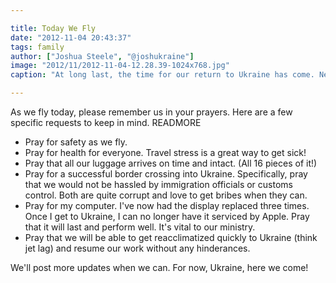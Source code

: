 ```yaml
---

title: Today We Fly
date: "2012-11-04 20:43:37"
tags: family
author: ["Joshua Steele", "@joshukraine"]
image: "2012/11/2012-11-04-12.28.39-1024x768.jpg"
caption: "At long last, the time for our return to Ukraine has come. Needless to say, we're very excited! Our time in the U.S. has been full and blessed. God has refreshed our family, and now we're ready to get back to our work overseas."

---
```


As we fly today, please remember us in your prayers. Here are a few specific requests to keep in mind. READMORE

* Pray for safety as we fly.
* Pray for health for everyone. Travel stress is a great way to get sick!
* Pray that all our luggage arrives on time and intact. (All 16 pieces of it!)
* Pray for a successful border crossing into Ukraine. Specifically, pray that we would not be hassled by immigration officials or customs control. Both are quite corrupt and love to get bribes when they can.
* Pray for my computer. I've now had the display replaced three times. Once I get to Ukraine, I can no longer have it serviced by Apple. Pray that it will last and perform well. It's vital to our ministry.
* Pray that we will be able to get reacclimatized quickly to Ukraine (think jet lag) and resume our work without any hinderances.

We'll post more updates when we can. For now, Ukraine, here we come!
